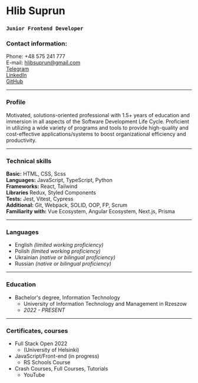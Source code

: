# Hlib Suprun
### `Junior Frontend Developer`

### Contact information:

Phone: +48 575 241 777</br>
E-mail: hlibsuprun@gmail.com</br>
[Telegram](https://t.me/hlibsuprun)</br>
[LinkedIn](linkedin.com/in/hlibsuprun/)</br>
[GitHub](https://github.com/hlibsuprun)</br>

***

### Profile

<p>Motivated, solutions-oriented professional with 1.5+ years of education and immersion in all aspects of the Software Development Life Cycle. Proficient in utilizing a wide variety of programs and tools to provide high-quality and cost-effective applications/systems to boost organizational efficiency and productivity.</p>

***

### Technical skills

**Basic:** HTML, CSS, Scss</br>
**Languages:** JavaScript, TypeScript, Python</br>
**Frameworks:** React, Tailwind</br>
**Libraries** Redux, Styled Components</br>
**Tests:** Jest, Vitest, Cypress</br>
**Additional:** Git, Webpack, SOLID, OOP, FP, Scrum</br>
**Familiarity with:** Vue Ecosystem, Angular Ecosystem, Next.js, Prisma</br>

***

### Languages

* English *(limited working proficiency)*
* Polish *(limited working proficiency)*
* Ukrainian *(native or bilingual proficiency)*
* Russian *(native or bilingual proficiency)*

***

### Education

* Bachelor's degree, Information Technology
  + University of Information Technology and Management in Rzeszow
  + *2022 - PRESENT*

***

### Certificates, courses

* Full Stack Open 2022 
  + (University of Helsinki)
* JavaScript/Front-end (in progress)
  + RS Schools Course
* Crash Courses, Full Courses, Tutorials
  + YouTube

